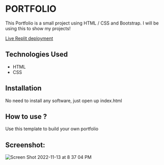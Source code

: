 # PORTFOLIO
This Portfolio is a small project using HTML / CSS and Bootstrap. I will be using this to show my projects!

[Live Replit deployment]()

## Technologies Used
* HTML
* CSS

## Installation
No need to install any software, just open up index.html

## How to use ?
Use this template to build your own portfolio

## Screenshot:


![Screen Shot 2022-11-13 at 8 37 04 PM](https://user-images.githubusercontent.com/114549377/201563611-c714cc7d-cd4a-43aa-ad1b-22cdac158977.png)
